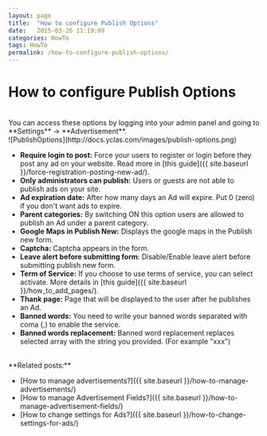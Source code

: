 ```yaml
---
layout: page
title:  "How to configure Publish Options"
date:   2015-03-26 11:19:09
categories: HowTo
tags: HowTo
permalink: /how-to-configure-publish-options/
---
```

# How to configure Publish Options
<br>
You can access these options by logging into your admin panel and going to **Settings** -> **Advertisement**. 


<br>
![PublishOptions](http://docs.yclas.com/images/publish-options.png)


<br>

+ **Require login to post:** Force your users to register or login before they post any ad on your website. Read more in [this guide]({{ site.baseurl }}/force-registration-posting-new-ad/).
+ **Only administrators can publish:** Users or guests are not able to publish ads on your site.
+ **Ad expiration date:** After how many days an Ad will expire. Put 0 (zero) if you don't want ads to expire.
+ **Parent categories:** By switching ON this option users are allowed to publish an Ad under a parent category.
+ **Google Maps in Publish New:** Displays the google maps in the Publish new form.
+ **Captcha:** Captcha appears in the form.
+ **Leave alert before submitting form**: Disable/Enable leave alert before submitting publish new form.
+ **Term of Service:** If you choose to use terms of service, you can select activate. More details in [this guide]({{ site.baseurl }}/how_to_add_pages/).
+ **Thank page:** Page that will be displayed to the user after he publishes an Ad.
+ **Banned words:** You need to write your banned words separated with coma (,) to enable the service.
+ **Banned words replacement:** Banned word replacement replaces selected array with the string you provided. (For example "xxx")

  
<br>
  **Related posts:**
  
* [How to manage advertisements?]({{ site.baseurl }}/how-to-manage-advertisements/)
* [How to manage Advertisement Fields?]({{ site.baseurl }}/how-to-manage-advertisement-fields/)
* [How to change settings for Ads?]({{ site.baseurl }}/how-to-change-settings-for-ads/)


<!--title: How to configure Publish Options
link: http://open-classifieds.com/2015/03/26/how-to-configure-publish-options/
author: Constantinos
description: 
post_id: 24274
created: 2015/03/26 12:19:09
created_gmt: 2015/03/26 11:19:09
comment_status: open
post_name: how-to-configure-publish-options
status: publish
post_type: post-->
